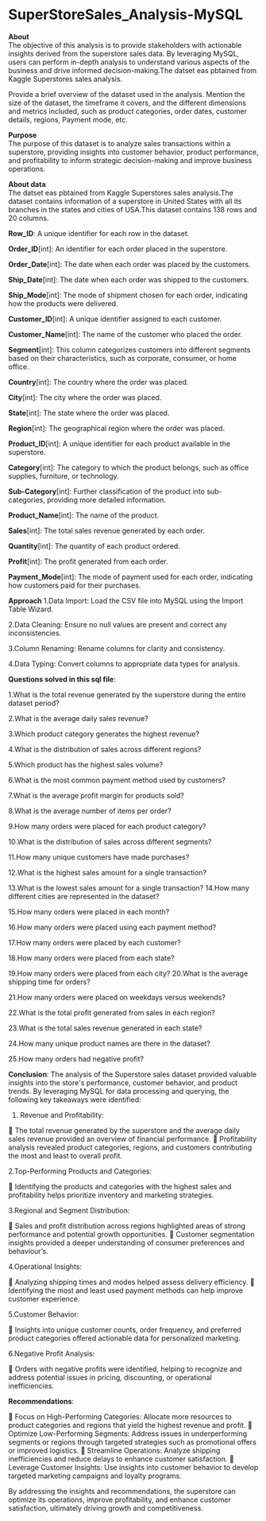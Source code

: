 # SuperStoreSales_Analysis-MySQL
**About**    
  The objective of this analysis is to provide stakeholders with actionable insights derived from the superstore sales data. By leveraging MySQL, users can perform in-depth analysis to understand various aspects of the business and drive informed decision-making.The datset eas pbtained from Kaggle Superstores sales analysis.
    
  Provide a brief overview of the dataset used in the analysis. Mention the size of the dataset, the timeframe it covers, and the different dimensions and metrics included, such as product categories, order dates, customer details, regions, Payment mode, etc. 

**Purpose**    
  The purpose of this dataset is to analyze sales transactions within a superstore, providing insights into customer behavior, product performance, and profitability to inform strategic decision-making and improve business operations.

**About data**    
   The datset eas pbtained from Kaggle Superstores sales analysis.The dataset contains information of a superstore in United States with all its branches in the states and cities of USA.This dataset contains 138 rows and 20 columns.
   	
**Row_ID**: A unique identifier for each row in the dataset. 	

**Order_ID**[int]: An identifier for each order placed in the superstore. 								

**Order_Date**[int]: The date when each order was placed by the customers. 		

**Ship_Date**[int]: The date when each order was shipped to the customers.		 

**Ship_Mode**[int]: The mode of shipment chosen for each order, indicating how the products were delivered. 

**Customer_ID**[int]: A unique identifier assigned to each customer. 

**Customer_Name**[int]: The name of the customer who placed the order. 

**Segment**[int]: This column categorizes customers into different segments based on their characteristics, such as corporate, consumer, or home office. 

**Country**[int]: The country where the order was placed. 

**City**[int]: The city where the order was placed. 

**State**[int]: The state where the order was placed. 

**Region**[int]: The geographical region where the order was placed. 

**Product_ID**[int]: A unique identifier for each product available in the superstore. 

**Category**[int]: The category to which the product belongs, such as office supplies, furniture, or technology. 

**Sub-Category**[int]: Further classification of the product into sub-categories, providing more detailed information. 

**Product_Name**[int]: The name of the product. 

**Sales**[int]: The total sales revenue generated by each order. 

**Quantity**[int]: The quantity of each product ordered. 

**Profit**[int]: The profit generated from each order. 

**Payment_Mode**[int]: The mode of payment used for each order, indicating how customers paid for their purchases. 




**Approach**
1.Data Import: Load the CSV file into MySQL using the Import Table Wizard.

2.Data Cleaning: Ensure no null values are present and correct any inconsistencies.

3.Column Renaming: Rename columns for clarity and consistency.

4.Data Typing: Convert columns to appropriate data types for analysis.





**Questions solved in this sql file**:

  1.What is the total revenue generated by the superstore during the entire dataset period? 
  
  2.What is the average daily sales revenue? 
  
  3.Which product category generates the highest revenue? 
  
  4.What is the distribution of sales across different regions? 
  
  5.Which product has the highest sales volume? 
  
  6.What is the most common payment method used by customers? 
  
  7.What is the average profit margin for products sold? 
  
  8.What is the average number of items per order? 
  
  9.How many orders were placed for each product category? 
  
  
  10.What is the distribution of sales across different segments? 
  
  11.How many unique customers have made purchases? 
  
  
  12.What is the highest sales amount for a single transaction? 
  
  13.What is the lowest sales amount for a single transaction? 
  14.How many different cities are represented in the dataset? 
  
  15.How many orders were placed in each month? 
  
  
  16.How many orders were placed using each payment method? 
  
  17.How many orders were placed by each customer? 
  
  18.How many orders were placed from each state? 
  
  19.How many orders were placed from each city? 
  20.What is the average shipping time for orders? 
  
  21.How many orders were placed on weekdays versus weekends? 
  
  22.What is the total profit generated from sales in each region? 
  
  
  23.What is the total sales revenue generated in each state? 
  
  24.How many unique product names are there in the dataset? 
  
  25.How many orders had negative profit? 

**Conclusion**:
The analysis of the Superstore sales dataset provided valuable insights into the store's performance, customer behavior, and product trends. By leveraging MySQL for data processing and querying, the following key takeaways were identified:

1. Revenue and Profitability:

	The total revenue generated by the superstore and the average daily sales revenue provided an overview of financial performance.
	Profitability analysis revealed product categories, regions, and customers contributing the most and least to overall profit.


2.Top-Performing Products and Categories:

	Identifying the products and categories with the highest sales and profitability helps prioritize inventory and marketing strategies.


3.Regional and Segment Distribution:

	Sales and profit distribution across regions highlighted areas of strong performance and potential growth opportunities.
	Customer segmentation insights provided a deeper understanding of consumer preferences and behaviour’s.


4.Operational Insights:

	Analyzing shipping times and modes helped assess delivery efficiency.
	Identifying the most and least used payment methods can help improve customer experience.

5.Customer Behavior:

	Insights into unique customer counts, order frequency, and preferred product categories offered actionable data for personalized marketing.

6.Negative Profit Analysis:

	Orders with negative profits were identified, helping to recognize and address potential issues in pricing, discounting, or operational inefficiencies.

**Recommendations**:

	Focus on High-Performing Categories: Allocate more resources to product categories and regions that yield the highest revenue and profit.
	Optimize Low-Performing Segments: Address issues in underperforming segments or regions through targeted strategies such as promotional offers or improved logistics.
	Streamline Operations: Analyze shipping inefficiencies and reduce delays to enhance customer satisfaction.
	Leverage Customer Insights: Use insights into customer behavior to develop targeted marketing campaigns and loyalty programs.

By addressing the insights and recommendations, the superstore can optimize its operations, improve profitability, and enhance customer satisfaction, ultimately driving growth and competitiveness.

   





